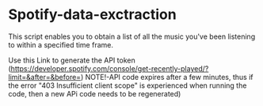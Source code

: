 # Spotify-data-exctraction
This script enables you to obtain a list of all the music you've been listening to within a specified time frame.

Use this Link to generate the API token (https://developer.spotify.com/console/get-recently-played/?limit=&after=&before=)
NOTE!-API code expires after a few minutes, thus if the error "403  Insufficient client scope" is experienced when running the code, then a new APi code needs to be regenerated)
